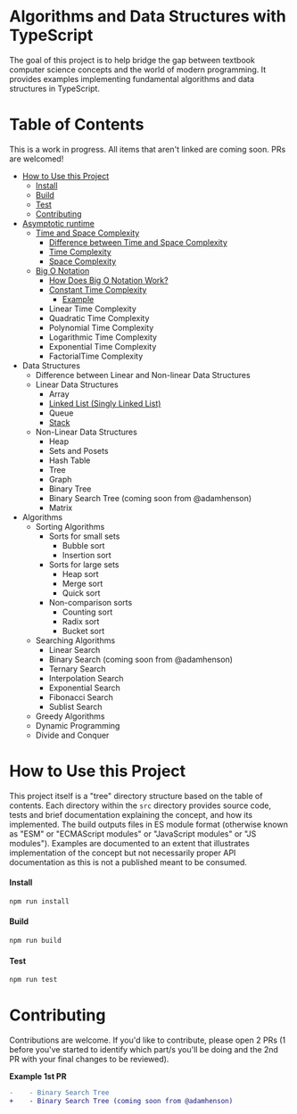 # Algorithms and Data Structures with TypeScript

The goal of this project is to help bridge the gap between textbook computer science concepts and the world of modern programming. It provides examples implementing fundamental algorithms and data structures in TypeScript.

# Table of Contents

This is a work in progress. All items that aren't linked are coming soon. PRs are welcomed!

- [How to Use this Project](#how-to-use-this-project)
  - [Install](#install)
  - [Build](#build)
  - [Test](#test)
  - [Contributing](#contributing)
- [Asymptotic runtime](./src/asymptotic-runtime/README.md#asymptotic-runtime)
  - [Time and Space Complexity](./src/asymptotic-runtime/time-and-space-complexity/README.md#time-and-space-complexity)
    - [Difference between Time and Space Complexity](./src/asymptotic-runtime/time-and-space-complexity/README.md#difference-between-time-and-space-complexity)
    - [Time Complexity](./src/asymptotic-runtime/time-and-space-complexity/README.md#time-complexity)
    - [Space Complexity](./src/asymptotic-runtime/time-and-space-complexity/README.md#space-complexity)
  - [Big O Notation](./src/asymptotic-runtime/big-o-notation/README.md#big-o-notation)
    - [How Does Big O Notation Work?](./src/asymptotic-runtime/big-o-notation/README.md#how-does-big-o-notation-work)
    - [Constant Time Complexity](./src/asymptotic-runtime/big-o-notation/constant-time-complexity/README.md#constant-time-complexity)
      - [Example](./src/asymptotic-runtime/big-o-notation/constant-time-complexity/README.md#example)
    - Linear Time Complexity
    - Quadratic Time Complexity
    - Polynomial Time Complexity
    - Logarithmic Time Complexity
    - Exponential Time Complexity
    - FactorialTime Complexity
- Data Structures
  - Difference between Linear and Non-linear Data Structures
  - Linear Data Structures
    - Array
    - [Linked List (Singly Linked List)](./src/data-structures/linear-data-structures/singly-linked-list/README.md)
    - Queue
    - [Stack](./src/data-structures/linear-data-structures/stack/README.md)
  - Non-Linear Data Structures
    - Heap
    - Sets and Posets
    - Hash Table
    - Tree
    - Graph
    - Binary Tree
    - Binary Search Tree (coming soon from @adamhenson)
    - Matrix
- Algorithms
  - Sorting Algorithms
    - Sorts for small sets
      - Bubble sort
      - Insertion sort
    - Sorts for large sets
      - Heap sort
      - Merge sort
      - Quick sort
    - Non-comparison sorts
      - Counting sort
      - Radix sort
      - Bucket sort
  - Searching Algorithms
    - Linear Search
    - Binary Search (coming soon from @adamhenson)
    - Ternary Search
    - Interpolation Search
    - Exponential Search
    - Fibonacci Search
    - Sublist Search
  - Greedy Algorithms
  - Dynamic Programming
  - Divide and Conquer

# How to Use this Project

This project itself is a "tree" directory structure based on the table of contents. Each directory within the `src` directory provides source code, tests and brief documentation explaining the concept, and how its implemented. The build outputs files in ES module format (otherwise known as "ESM" or "ECMAScript modules" or "JavaScript modules" or "JS modules"). Examples are documented to an extent that illustrates implementation of the concept but not necessarily proper API documentation as this is not a published meant to be consumed.

#### Install

```bash
npm run install
```

#### Build

```bash
npm run build
```

#### Test

```bash
npm run test
```

# Contributing

Contributions are welcome. If you'd like to contribute, please open 2 PRs (1 before you've started to identify which part/s you'll be doing and the 2nd PR with your final changes to be reviewed).

**Example 1st PR**

``` diff
-    - Binary Search Tree
+    - Binary Search Tree (coming soon from @adamhenson)
```
